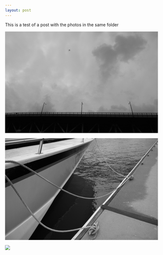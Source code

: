 ```yaml
---
layout: post
---
```


This is a test of a post with the photos in the same folder

![](/assets/2020/2020-06-20/plane_bridge1.jpg)

![](/assets/2020/2020-06-20/20200613-boat.jpg)

![](/assets/2020/2020-06-20/20200613-shopping.jpg)